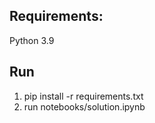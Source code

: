 ## Requirements:
Python 3.9

## Run
1. pip install -r requirements.txt
2. run notebooks/solution.ipynb
